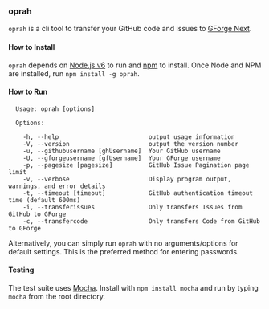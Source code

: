 ### oprah

`oprah` is a cli tool to transfer your GitHub code and issues
to [GForge Next](https://next.gforge.com/).

#### How to Install

`oprah` depends on [Node.js v6]() to run and [npm]() to install.
Once Node and NPM are installed, run `npm install -g oprah`.

#### How to Run

```
  Usage: oprah [options]

  Options:

    -h, --help                         output usage information
    -V, --version                      output the version number
    -u, --githubusername [ghUsername]  Your GitHub username
    -U, --gforgeusername [gfUsername]  Your GForge username
    -p, --pagesize [pagesize]          GitHub Issue Pagination page limit
    -v, --verbose                      Display program output, warnings, and error details
    -t, --timeout [timeout]            GitHub authentication timeout time (default 600ms)
    -i, --transferissues               Only transfers Issues from GitHub to GForge
    -c, --transfercode                 Only transfers Code from GitHub to GForge
```

Alternatively, you can simply run `oprah` with no arguments/options for default settings.  This is the preferred method for entering passwords.

#### Testing

The test suite uses [Mocha](http://mochajs.org/). Install with
`npm install mocha` and run by typing `mocha` from the root
directory.
